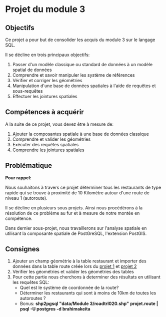 # Projet du module 3

## Objectifs

Ce projet a pour but de consolider les acquis du module 3 sur le langage SQL.

Il se décline en trois principaux objectifs:

1. Passer d'un modèle classique ou standard de données à un modèle spatial de données
2. Comprendre et savoir manipuler les système de références
3. Vérifier et corriger les géométries
4. Manipulation d'une base de données spatiales à l'aide de requêtes et sous-requêtes
5. Effectuer les jointures spatiales

## Compétences à acquérir

A la suite de ce projet, vous devez être à mesure de:

1. Ajouter la composantes spatiale à une base de données classique
2. Comprendre et valider les géométries
3. Exécuter des requêtes spatiales
4. Comprendre les jointures spatiales

## Problématique

**Pour rappel:**

Nous souhaitons à travers ce projet déterminer tous les restaurants de type rapide qui se trouve à proximité de 10 Kilomètre autour d'une route de niveau 1 (autoroute).

Il se décline en plusieurs sous projets. Ainsi nous procédérons à la résolution de ce problème au fur et à mesure de notre montée en compétence.

Dans dernier sous-projet, nous travaillerons sur l'analyse spatiale en utilisant la composante spatiale de PostGreSQL, l'extension PostGIS.

## Consignes

1. Ajouter un champ géométrie à la table restaurant et  importer des données dans la table route créée lors du [projet 1](https://github.com/BKeita-collab/SQL-Course/blob/76a864b8f28a9d4f491eab9bb5efc255e546b61d/project/Projet%20Module%201/Projet%201.md) et [projet 2](https://github.com/BKeita-collab/SQL-Course/blob/6b59475f3ffda7cfbc9ce1ca98ef9f156b0ebdf0/project/Projet%20Module%202/Projet%202.md)
2. Vérifier les géométries et valider les géométries des tables
3. Pour cette partie nous cherchons à determiner des résultats en utilisant les requêtes SQL:
   * Quel est le système de coordonnée de la route?
   * Déterminer les restaurants qui sont à moins de 10km de toutes les autoroutes ?
   * Bonus: **shp2pgsql "data/Module 3/roadtrl020.shp"**  **projet.route | psql -U postgres -d brahimakeita**
